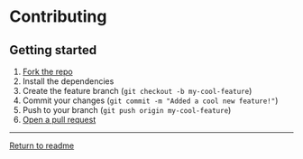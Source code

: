 # Contributing

## Getting started

1. [Fork the repo](https://github.com/dev-caspertheghost/notey.app)
2. Install the dependencies
3. Create the feature branch (`git checkout -b my-cool-feature`)
4. Commit your changes (`git commit -m "Added a cool new feature!"`)
5. Push to your branch (`git push origin my-cool-feature`)
6. [Open a pull request](https://github.com/dev-caspertheghost/notey.app/pulls)

---

[Return to readme](README.md)
